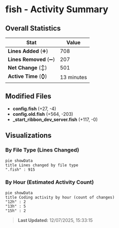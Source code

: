# fish - Activity Summary 

## Overall Statistics

| Stat                   | Value                                                             |
| ---------------------- | ----------------------------------------------------------------- |
| **Lines Added** (➕)   | 708                                          |
| **Lines Removed** (➖) | 207                                        |
| **Net Change** (↕)    | 501                |
| **Active Time** (⌚)   | 13 minutes |


## Modified Files
- **config.fish** (+27, -4)
- **config.old.fish** (+564, -203)
- **_start_ribbon_dev_server.fish** (+117, -0)

## Visualizations

### By File Type (Lines Changed)

```mermaid
pie showData
title Lines changed by file type
".fish" : 915
```

### By Hour (Estimated Activity Count)

```mermaid
pie showData
title Coding activity by hour (count of changes)
"12h" : 2
"13h" : 5
"15h" : 2
```


> **Last Updated:** 12/07/2025, 15:33:15